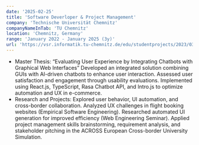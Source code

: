 ```yaml
---
date: '2025-02-25'
title: 'Software Deverloper & Project Management'
company: 'Technische Universität Chemnitz'
companyNameInTab: 'TU Chemnitz'
location: 'Chemnitz, Germany'
range: 'January 2022 - January 2025 (3y)'
url: 'https://vsr.informatik.tu-chemnitz.de/edu/studentprojects/2023/031/'
---
```


- Master Thesis: “Evaluating User Experience by Integrating Chatbots with Graphical Web Interfaces” Developed an integrated solution combining GUIs with AI-driven chatbots to enhance user interaction. Assessed user satisfaction and engagement through usability evaluations. Implemented using React.js, TypeScript, Rasa Chatbot API, and Intro.js to optimize automation and UX in e-commerce.
- Research and Projects: Explored user behavior, UI automation, and cross-border collaboration. Analyzed UX challenges in flight booking websites (Empirical Software Engineering). Researched automated UI generation for improved efficiency (Web Engineering Seminar). Applied project management skills brainstorming, requirement analysis, and stakeholder pitching in the ACROSS European Cross-border University Simulation.
